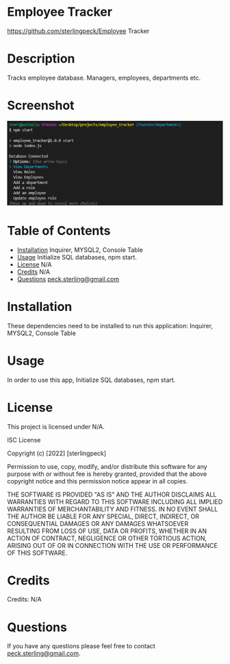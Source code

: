 # Employee Tracker

https://github.com/sterlingpeck/Employee Tracker

# Description

Tracks employee database. Managers, employees, departments etc.

# Screenshot

![Screenshot](./assets/images/readme_screenshot.png)

# Table of Contents

- [Installation](#installation)
  Inquirer, MYSQL2, Console Table
- [Usage](#usage)
  Initialize SQL databases, npm start.
- [License](#license)
  N/A
- [Credits](#credits)
  N/A
- [Questions](#questions)
  peck.sterling@gmail.com

# Installation

These dependencies need to be installed to run this application: Inquirer, MYSQL2, Console Table

# Usage

In order to use this app, Initialize SQL databases, npm start.

# License

This project is licensed under N/A.

ISC License

Copyright (c) [2022] [sterlingpeck]

Permission to use, copy, modify, and/or distribute this software for any
purpose with or without fee is hereby granted, provided that the above
copyright notice and this permission notice appear in all copies.

THE SOFTWARE IS PROVIDED "AS IS" AND THE AUTHOR DISCLAIMS ALL WARRANTIES WITH
REGARD TO THIS SOFTWARE INCLUDING ALL IMPLIED WARRANTIES OF MERCHANTABILITY
AND FITNESS. IN NO EVENT SHALL THE AUTHOR BE LIABLE FOR ANY SPECIAL, DIRECT,
INDIRECT, OR CONSEQUENTIAL DAMAGES OR ANY DAMAGES WHATSOEVER RESULTING FROM
LOSS OF USE, DATA OR PROFITS, WHETHER IN AN ACTION OF CONTRACT, NEGLIGENCE OR
OTHER TORTIOUS ACTION, ARISING OUT OF OR IN CONNECTION WITH THE USE OR
PERFORMANCE OF THIS SOFTWARE.

# Credits

Credits: N/A

# Questions

If you have any questions please feel free to contact peck.sterling@gmail.com.

